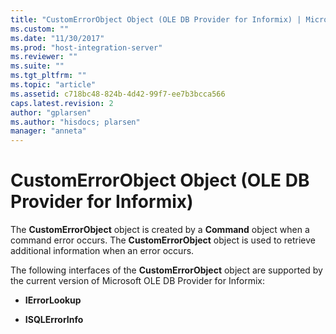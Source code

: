 ```yaml
---
title: "CustomErrorObject Object (OLE DB Provider for Informix) | Microsoft Docs"
ms.custom: ""
ms.date: "11/30/2017"
ms.prod: "host-integration-server"
ms.reviewer: ""
ms.suite: ""
ms.tgt_pltfrm: ""
ms.topic: "article"
ms.assetid: c718bc48-824b-4d42-99f7-ee7b3bcca566
caps.latest.revision: 2
author: "gplarsen"
ms.author: "hisdocs; plarsen"
manager: "anneta"
---
```

# CustomErrorObject Object (OLE DB Provider for Informix)
The **CustomErrorObject** object is created by a **Command** object when a command error occurs. The **CustomErrorObject** object is used to retrieve additional information when an error occurs.  
  
 The following interfaces of the **CustomErrorObject** object are supported by the current version of Microsoft OLE DB Provider for Informix:  
  
-   **IErrorLookup**  
  
-   **ISQLErrorInfo**